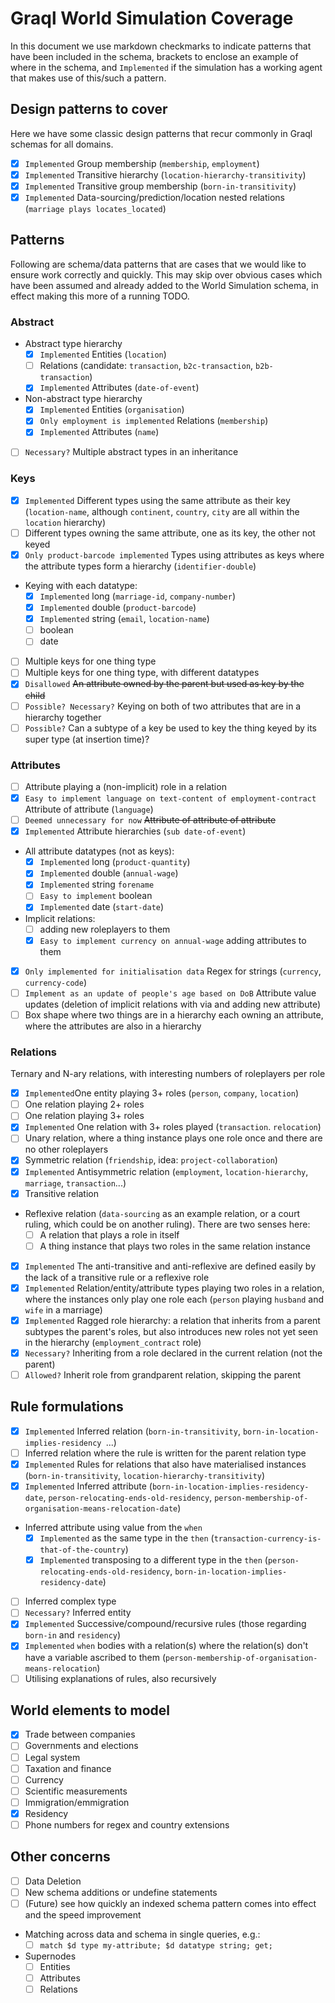 # Graql World Simulation Coverage

In this document we use markdown checkmarks to indicate patterns that have been included in the schema, brackets to enclose an example of where in the schema, and `Implemented` if the simulation has a working agent that makes use of this/such a pattern.

## Design patterns to cover

Here we have some classic design patterns that recur commonly in Graql schemas for all domains.

- [x] `Implemented` Group membership (`membership`, `employment`)
- [x] `Implemented` Transitive hierarchy (`location-hierarchy-transitivity`)
- [x] `Implemented` Transitive group membership (`born-in-transitivity`)
- [x] `Implemented` Data-sourcing/prediction/location nested relations (`marriage plays locates_located`)

## Patterns

Following are schema/data patterns that are cases that we would like to ensure work correctly and quickly. This may skip over obvious cases which have been assumed and already added to the World Simulation schema, in effect making this more of a running TODO.

### Abstract

- Abstract type hierarchy
  - [x] `Implemented` Entities (`location`)
  - [ ] Relations (candidate: `transaction`, `b2c-transaction`, `b2b-transaction`)
  - [x] `Implemented` Attributes (`date-of-event`)
- Non-abstract type hierarchy
	- [x] `Implemented` Entities (`organisation`)
  - [x] `Only employment is implemented` Relations (`membership`)
  - [x] `Implemented` Attributes (`name`)
- [ ] `Necessary?` Multiple abstract types in an inheritance
### Keys 
- [x] `Implemented` Different types using the same attribute as their key (`location-name`, although `continent`, `country`, `city` are all within the `location` hierarchy)
- [ ] Different types owning the same attribute, one as its key, the other not keyed
- [x] `Only product-barcode implemented` Types using attributes as keys where the attribute types form a hierarchy (`identifier-double`)
- Keying with each datatype:
	- [x] `Implemented` long (`marriage-id`, `company-number`)
	- [x] `Implemented` double (`product-barcode`)
	- [x] `Implemented` string (`email`, `location-name`)
	- [ ] boolean
	- [ ] date
- [ ] Multiple keys for one thing type
- [ ] Multiple keys for one thing type, with different datatypes
- [x] `Disallowed` ~~An attribute owned by the parent but used as key by the child~~
- [ ] `Possible? Necessary?` Keying on both of two attributes that are in a hierarchy together
- [ ] `Possible?` Can a subtype of a key be used to key the thing keyed by its super type (at insertion time)?

### Attributes

- [ ] Attribute playing a (non-implicit) role in a relation
- [x] `Easy to implement language on text-content of employment-contract` Attribute of attribute (`language`)
- [ ] `Deemed unnecessary for now` ~~Attribute of attribute of attribute~~
- [x] `Implemented` Attribute hierarchies (`sub date-of-event`)
- All attribute datatypes (not as keys):
	- [x] `Implemented` long (`product-quantity`)
	- [x] `Implemented` double (`annual-wage`)
	- [x] `Implemented` string `forename`
	- [ ] `Easy to implement` boolean
	- [x] `Implemented` date (`start-date`)
- Implicit relations:
  - [ ] adding new roleplayers to them
  - [x] `Easy to implement currency on annual-wage` adding attributes to them
- [x] `Only implemented for initialisation data` Regex for strings (`currency`, `currency-code`)
- [ ] `Implement as an update of people's age based on DoB` Attribute value updates (deletion of implicit relations with via and adding new attribute)
- [ ] Box shape where two things are in a hierarchy each owning an attribute, where the attributes are also in a hierarchy

### Relations

Ternary and N-ary relations, with interesting numbers of roleplayers per role

- [x] `Implemented`One entity playing 3+ roles (`person`, `company`, `location`)
- [ ] One relation playing 2+ roles
- [ ] One relation playing 3+ roles
- [x] `Implemented` One relation with 3+ roles played (`transaction`. `relocation`)
- [ ] Unary relation, where a thing instance plays one role once and there are no other roleplayers
- [x] Symmetric relation (`friendship`, idea: `project-collaboration`)
- [x] `Implemented` Antisymmetric relation (`employment`, `location-hierarchy`, `marriage`, `transaction`...)
- [x] Transitive relation
- Reflexive relation (`data-sourcing` as an example relation, or a court ruling, which could be on another ruling). There are two senses here:
	- [ ] A relation that plays a role in itself
	- [ ] A thing instance that plays two roles in the same relation instance
- [x] `Implemented` The anti-transitive and anti-reflexive are defined easily by the lack of a transitive rule or a reflexive role
- [x] `Implemented` Relation/entity/attribute types playing two roles in a relation, where the instances only play one role each (`person` playing `husband` and `wife` in a marriage)
- [x] `Implemented` Ragged role hierarchy: a relation that inherits from a parent subtypes the parent's roles, but also introduces new roles not yet seen in the hierarchy (`employment_contract` role)
- [x] `Necessary?` Inheriting from a role declared in the current relation (not the parent)
- [ ] `Allowed?` Inherit role from grandparent relation, skipping the parent

## Rule formulations
- [x] `Implemented` Inferred relation (`born-in-transitivity`, `born-in-location-implies-residency `...)
- [ ] Inferred relation where the rule is written for the parent relation type
- [x] `Implemented` Rules for relations that also have materialised instances (`born-in-transitivity`, `location-hierarchy-transitivity`)
- [x] `Implemented` Inferred attribute (`born-in-location-implies-residency-date`, `person-relocating-ends-old-residency`, `person-membership-of-organisation-means-relocation-date`)
- Inferred attribute using value from the `when`
	- [x] `Implemented` as the same type in the `then` (`transaction-currency-is-that-of-the-country`)
	- [x] `Implemented` transposing to a different type in the `then` (`person-relocating-ends-old-residency`, `born-in-location-implies-residency-date`)
- [ ] Inferred complex type
- [ ] `Necessary?` Inferred entity
- [x] `Implemented` Successive/compound/recursive rules (those regarding `born-in` and `residency`)
- [x] `Implemented` `when` bodies with a relation(s) where the relation(s) don't have a variable ascribed to them (`person-membership-of-organisation-means-relocation`)
- [ ] Utilising explanations of rules, also recursively

## World elements to model

- [x] Trade between companies
- [ ] Governments and elections
- [ ] Legal system
- [ ] Taxation and finance
- [ ] Currency
- [ ] Scientific measurements
- [ ] Immigration/emmigration
- [x] Residency
- [ ] Phone numbers for regex and country extensions

## Other concerns

- [ ] Data Deletion
- [ ] New schema additions or undefine statements
- [ ] (Future) see how quickly an indexed schema pattern comes into effect and the speed improvement
- Matching across data and schema in single queries, e.g.:
  - [ ] `match $d type my-attribute; $d datatype string; get;`
- Supernodes
  - [ ] Entities
  - [ ] Attributes
  - [ ] Relations